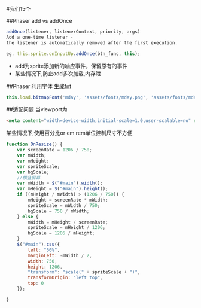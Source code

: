#我们15个

##Phaser  add vs addOnce
```js
addOnce(listener, listenerContext, priority, args)
Add a one-time listener -
the listener is automatically removed after the first execution.

eg. this.sprite.onInputUp.addOnce(btn_func, this);

```


- add为sprite添加新的响应事件，保留原有的事件
- 某些情况下,防止add多次加载,内存泄


##Phaser 利用字体
[生成fnt](http://kvazars.com/littera/)
```js
this.load.bitmapFont('mday', 'assets/fonts/mday.png', 'assets/fonts/mday.fnt');
```

##适配问题
当viewport为
```html
<meta content="width=device-width,initial-scale=1.0,user-scalable=no" name="viewport">
```
某些情况下,使用百分比or em rem单位控制尺寸不方便
```js
function OnResize() {
    var screenRate = 1206 / 750;
    var mWidth;
    var mHeight;
    var spriteScale;
    var bgScale;
    //横竖屏幕
    var mWidth = $("#main").width();
    var mHeight = $("#main").height();
    if ((mHeight / mWidth) > (1206 / 750)) {
        mHeight = screenRate * mWidth;
        spriteScale = mWidth / 750;
        bgScale = 750 / mWidth;
    } else {
        mWidth = mHeight / screenRate;
        spriteScale = mHeight / 1206;
        bgScale = 1206 / mHeight;
    }
    $("#main").css({
        left: "50%",
        marginLeft: -mWidth / 2,
        width: 750,
        height: 1206,
        "transform": "scale(" + spriteScale + ")",
        transformOrigin: "left top",
        top: 0
    });

}

```